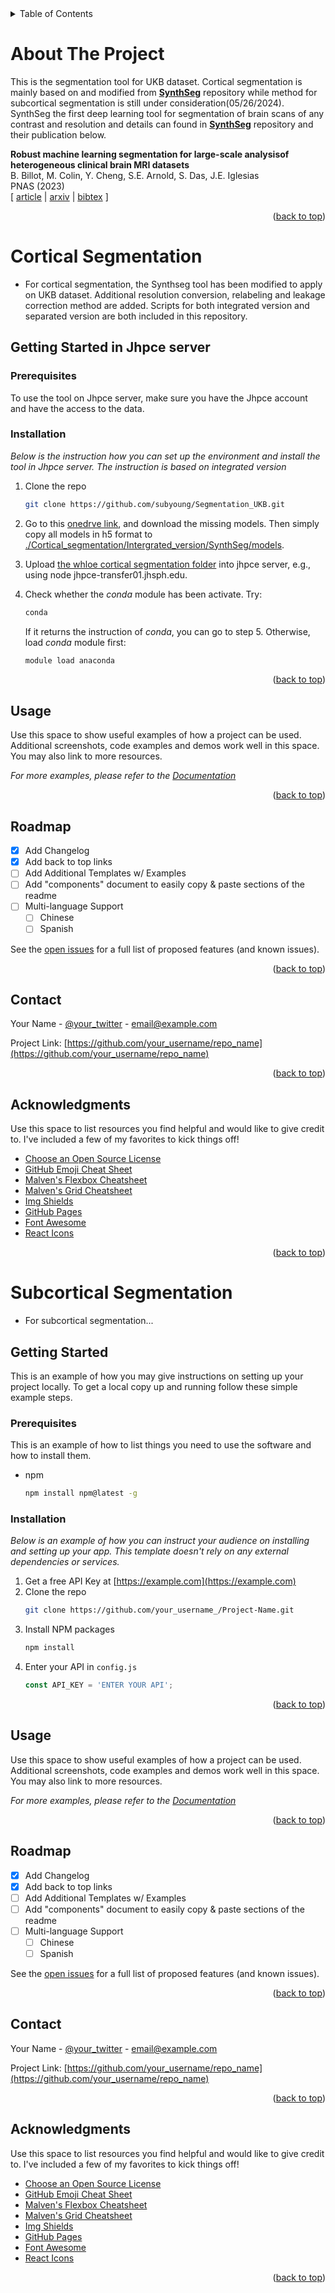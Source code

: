 <!-- TABLE OF CONTENTS -->
<details>
  <summary>Table of Contents</summary>
  <ol>
    <li>
      <a href="#about-the-project">About The Project</a>
    </li>
    <li>
      <a href="#getting-started">Getting Started</a>
      <ul>
        <li><a href="#prerequisites">Prerequisites</a></li>
        <li><a href="#installation">Installation</a></li>
      </ul>
    </li>
    <li><a href="#usage">Usage</a></li>
    <li><a href="#roadmap">Roadmap</a></li>
    <li><a href="#contact">Contact</a></li>
    <li><a href="#acknowledgments">Acknowledgments</a></li>
  </ol>
</details>



<!-- ABOUT THE PROJECT -->
# About The Project

This is the segmentation tool for UKB dataset. Cortical segmentation is mainly based on and modified from **[SynthSeg](https://github.com/BBillot/SynthSeg)** repository while method for subcortical segmentation is still under consideration(05/26/2024). SynthSeg the first deep learning tool for segmentation of brain scans of any contrast and resolution and details can found in **[SynthSeg](https://github.com/BBillot/SynthSeg)** repository and their publication below.

**Robust machine learning segmentation for large-scale analysisof heterogeneous clinical brain MRI datasets** \
B. Billot, M. Colin, Y. Cheng, S.E. Arnold, S. Das, J.E. Iglesias \
PNAS (2023) \
[ [article](https://www.pnas.org/doi/full/10.1073/pnas.2216399120#bibliography) | [arxiv](https://arxiv.org/abs/2203.01969) | [bibtex](bibtex.bib) ]





<p align="right">(<a href="#readme-top">back to top</a>)</p>

<!-- CORTICAL SEGMENTATION -->
# Cortical Segmentation

* For cortical segmentation, the Synthseg tool has been modified to apply on UKB dataset. Additional resolution conversion, relabeling and leakage correction method are added. Scripts for both integrated version and separated version are both included in this repository.
  
<!-- GETTING STARTED -->
## Getting Started in Jhpce server

### Prerequisites

To use the tool on Jhpce server, make sure you have the Jhpce account and have the access to the data. 

### Installation

_Below is the instruction how you can set up the environment and install the tool in Jhpce server. The instruction is based on integrated version_

1. Clone the repo 
   ```sh
   git clone https://github.com/subyoung/Segmentation_UKB.git
   ```
2. Go to this [onedrve link](https://livejohnshopkins-my.sharepoint.com/:f:/g/personal/zxu105_jh_edu/Eq_ZuJaWex5CqsEUg7sGdakBw7OpAGAmWjCUC-hEhpAyQg?e=Sg8ZCH), and download the missing models. Then simply copy all models in h5 format to [./Cortical_segmentation/Intergrated_version/SynthSeg/models](https://github.com/subyoung/Segmentation_UKB/tree/a6ccbe48bf78b762a3b8d476ce30028e2900ae64/Cortical_segmentation/Intergrated_version/SynthSeg/models). 

3. Upload [the whloe cortical segmentation folder](https://github.com/subyoung/Segmentation_UKB/tree/a6ccbe48bf78b762a3b8d476ce30028e2900ae64/Cortical_segmentation/Intergrated_version) into jhpce server, e.g., using node jhpce-transfer01.jhsph.edu.
   
4. Check whether the *conda* module has been activate. Try:
   ```sh
   conda
   ```
   If it returns the instruction of *conda*, you can go to step 5. Otherwise, load *conda* module first:
    ```sh
   module load anaconda
   ```

<p align="right">(<a href="#readme-top">back to top</a>)</p>



<!-- USAGE EXAMPLES -->
## Usage

Use this space to show useful examples of how a project can be used. Additional screenshots, code examples and demos work well in this space. You may also link to more resources.

_For more examples, please refer to the [Documentation](https://example.com)_

<p align="right">(<a href="#readme-top">back to top</a>)</p>



<!-- ROADMAP -->
## Roadmap

- [x] Add Changelog
- [x] Add back to top links
- [ ] Add Additional Templates w/ Examples
- [ ] Add "components" document to easily copy & paste sections of the readme
- [ ] Multi-language Support
    - [ ] Chinese
    - [ ] Spanish

See the [open issues](https://github.com/othneildrew/Best-README-Template/issues) for a full list of proposed features (and known issues).

<p align="right">(<a href="#readme-top">back to top</a>)</p>




<!-- CONTACT -->
## Contact

Your Name - [@your_twitter](https://twitter.com/your_username) - email@example.com

Project Link: [https://github.com/your_username/repo_name](https://github.com/your_username/repo_name)

<p align="right">(<a href="#readme-top">back to top</a>)</p>



<!-- ACKNOWLEDGMENTS -->
## Acknowledgments

Use this space to list resources you find helpful and would like to give credit to. I've included a few of my favorites to kick things off!

* [Choose an Open Source License](https://choosealicense.com)
* [GitHub Emoji Cheat Sheet](https://www.webpagefx.com/tools/emoji-cheat-sheet)
* [Malven's Flexbox Cheatsheet](https://flexbox.malven.co/)
* [Malven's Grid Cheatsheet](https://grid.malven.co/)
* [Img Shields](https://shields.io)
* [GitHub Pages](https://pages.github.com)
* [Font Awesome](https://fontawesome.com)
* [React Icons](https://react-icons.github.io/react-icons/search)

<p align="right">(<a href="#readme-top">back to top</a>)</p>

<!-- SUBCORTICAL SEGMENTATION -->
# Subcortical Segmentation
* For subcortical segmentation...

<!-- GETTING STARTED -->
## Getting Started

This is an example of how you may give instructions on setting up your project locally.
To get a local copy up and running follow these simple example steps.

### Prerequisites

This is an example of how to list things you need to use the software and how to install them.
* npm
  ```sh
  npm install npm@latest -g
  ```

### Installation

_Below is an example of how you can instruct your audience on installing and setting up your app. This template doesn't rely on any external dependencies or services._

1. Get a free API Key at [https://example.com](https://example.com)
2. Clone the repo
   ```sh
   git clone https://github.com/your_username_/Project-Name.git
   ```
3. Install NPM packages
   ```sh
   npm install
   ```
4. Enter your API in `config.js`
   ```js
   const API_KEY = 'ENTER YOUR API';
   ```

<p align="right">(<a href="#readme-top">back to top</a>)</p>



<!-- USAGE EXAMPLES -->
## Usage

Use this space to show useful examples of how a project can be used. Additional screenshots, code examples and demos work well in this space. You may also link to more resources.

_For more examples, please refer to the [Documentation](https://example.com)_

<p align="right">(<a href="#readme-top">back to top</a>)</p>



<!-- ROADMAP -->
## Roadmap

- [x] Add Changelog
- [x] Add back to top links
- [ ] Add Additional Templates w/ Examples
- [ ] Add "components" document to easily copy & paste sections of the readme
- [ ] Multi-language Support
    - [ ] Chinese
    - [ ] Spanish

See the [open issues](https://github.com/othneildrew/Best-README-Template/issues) for a full list of proposed features (and known issues).

<p align="right">(<a href="#readme-top">back to top</a>)</p>




<!-- CONTACT -->
## Contact

Your Name - [@your_twitter](https://twitter.com/your_username) - email@example.com

Project Link: [https://github.com/your_username/repo_name](https://github.com/your_username/repo_name)

<p align="right">(<a href="#readme-top">back to top</a>)</p>



<!-- ACKNOWLEDGMENTS -->
## Acknowledgments

Use this space to list resources you find helpful and would like to give credit to. I've included a few of my favorites to kick things off!

* [Choose an Open Source License](https://choosealicense.com)
* [GitHub Emoji Cheat Sheet](https://www.webpagefx.com/tools/emoji-cheat-sheet)
* [Malven's Flexbox Cheatsheet](https://flexbox.malven.co/)
* [Malven's Grid Cheatsheet](https://grid.malven.co/)
* [Img Shields](https://shields.io)
* [GitHub Pages](https://pages.github.com)
* [Font Awesome](https://fontawesome.com)
* [React Icons](https://react-icons.github.io/react-icons/search)

<p align="right">(<a href="#readme-top">back to top</a>)</p>


